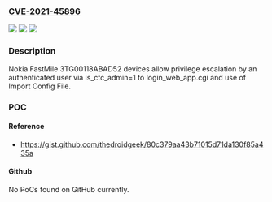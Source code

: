 ### [CVE-2021-45896](https://cve.mitre.org/cgi-bin/cvename.cgi?name=CVE-2021-45896)
![](https://img.shields.io/static/v1?label=Product&message=n%2Fa&color=blue)
![](https://img.shields.io/static/v1?label=Version&message=n%2Fa&color=blue)
![](https://img.shields.io/static/v1?label=Vulnerability&message=n%2Fa&color=brighgreen)

### Description

Nokia FastMile 3TG00118ABAD52 devices allow privilege escalation by an authenticated user via is_ctc_admin=1 to login_web_app.cgi and use of Import Config File.

### POC

#### Reference
- https://gist.github.com/thedroidgeek/80c379aa43b71015d71da130f85a435a

#### Github
No PoCs found on GitHub currently.

